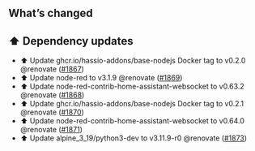 ## What’s changed

## ⬆️ Dependency updates

- ⬆️ Update ghcr.io/hassio-addons/base-nodejs Docker tag to v0.2.0 @renovate ([#1867](https://github.com/hassio-addons/addon-node-red/pull/1867))
- ⬆️ Update node-red to v3.1.9 @renovate ([#1869](https://github.com/hassio-addons/addon-node-red/pull/1869))
- ⬆️ Update node-red-contrib-home-assistant-websocket to v0.63.2 @renovate ([#1868](https://github.com/hassio-addons/addon-node-red/pull/1868))
- ⬆️ Update ghcr.io/hassio-addons/base-nodejs Docker tag to v0.2.1 @renovate ([#1870](https://github.com/hassio-addons/addon-node-red/pull/1870))
- ⬆️ Update node-red-contrib-home-assistant-websocket to v0.64.0 @renovate ([#1871](https://github.com/hassio-addons/addon-node-red/pull/1871))
- ⬆️ Update alpine_3_19/python3-dev to v3.11.9-r0 @renovate ([#1873](https://github.com/hassio-addons/addon-node-red/pull/1873))
